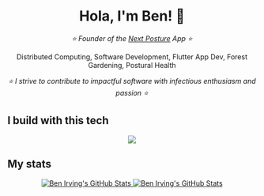 <h1 align="center">Hola, I'm Ben! 👋</h1>
<p align="center"><i>⭐ Founder of the <a href="https://nextposture.app">Next Posture</a> App ⭐</i></p>
<p align="center">Distributed Computing, Software Development, Flutter App Dev, Forest Gardening, Postural Health</p>
<p align="center"><i>⭐ I strive to contribute to impactful software with infectious enthusiasm and passion ⭐</i></p>

## I build with this tech

<p align="center">
  <code><img src="https://skillicons.dev/icons?i=linux,aws,py,go,js,dart,flask,flutter,kubernetes,redis,sentry,postgres,rabbitmq,ansible,azure" /></code>
</p>

## My stats

<p align="center"><a href="#">
  <img alt="Ben Irving's GitHub Stats" src="https://github-readme-stats.vercel.app/api?username=benileo&theme=onedark&show_icons=true&hide_rank=true&custom_title=Stats&count_private=true&hide_border=true&hide=issues&line_height=24&bg_color=0d1117&disable_animations=true&include_all_commits=true" />
  <img alt="Ben Irving's GitHub Stats" src="https://github-readme-stats.vercel.app/api/top-langs/?username=benileo&layout=compact&theme=onedark&count_private=true&hide_border=true&bg_color=0d1117&disable_animations=true" />
</a></p>


<!--
**benileo/benileo** is a ✨ _special_ ✨ repository because its `README.md` (this file) appears on your GitHub profile.

Here are some ideas to get you started:

- 🔭 I’m currently working on ...
- 🌱 I’m currently learning ...
- 👯 I’m looking to collaborate on ...
- 🤔 I’m looking for help with ...
- 💬 Ask me about ...
- 📫 How to reach me: ...
- 😄 Pronouns: ...
- ⚡ Fun fact: ...
-->
